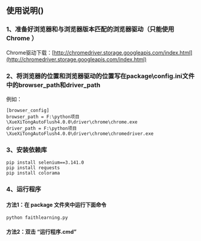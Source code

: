 ## 使用说明()
### 1、准备好浏览器和与浏览器版本匹配的浏览器驱动（只能使用 Chrome ）  
Chrome驱动下载：[http://chromedriver.storage.googleapis.com/index.html](http://chromedriver.storage.googleapis.com/index.html)
### 2、将浏览器的位置和浏览器驱动的位置写在package\config.ini文件中的browser_path和driver_path

例如：
```
[browser_config]
browser_path = F:\python项目\XueXiTongAutoFlush4.0.0\driver\chrome\chrome.exe
driver_path = F:\python项目\XueXiTongAutoFlush4.0.0\driver\chrome\chromedriver.exe
```

### 3、安装依赖库
```
pip install selenium==3.141.0
pip install requests
pip install colorama 
```

### 4、运行程序
#### 方法1：在 package 文件夹中运行下面命令
~~~
python faithlearning.py
~~~

#### 方法2：双击 “运行程序.cmd”